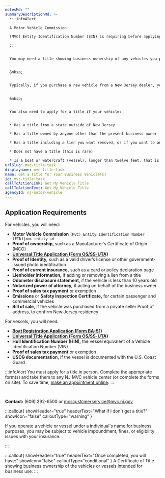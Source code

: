 ```yaml
---
notesMd: ""
summaryDescriptionMd: >-
  :::infoAlert 

  A Motor Vehicle Commission 

  (MVC) Entity Identification Number (EIN) is requiring before applying for or changing a vehicle title.

  :::


  You may need a title showing business ownership of any vehicles you plan to use for business purposes.


  &nbsp;


  Typically, if you purchase a new vehicle from a New Jersey dealer, you will get a title as part of the sales process. If you opt out of this, you as the buyer are responsible for completing this process **within 10 days of the vehicle's purchase.**


  &nbsp;


  You also need to apply for a title if your vehicle:


  * Has a title from a state outside of New Jersey

  * Has a title owned by anyone other than the present business owner

  * Has a title including a lien you want removed, or if you want to add a lien to the title

  * Does not have a title (this is rare)

  * Is a boat or watercraft (vessel), longer than twelve feet, that is owned by someone other than the intended business owner
urlSlug: mvc-title-task
displayname: mvc-title-task
name: Get a Title for Your Business Vehicle(s)
id: mvc-title-task
callToActionLink: Get My Vehicle Title
callToActionText: Get My Vehicle Title
agencyId: nj-motor-vehicle
---
```

## Application Requirements

For vehicles, you will need:

* **Motor Vehicle Commission** `(MVC) Entity Identification Number (EIN)|mvc-entity-id` 
* **Proof of ownership,** such as a Manufacturer’s Certificate of Origin (MCO)
* **[Universal Title Application (Form OS/SS-UTA)](https://www.nj.gov/mvc/pdf/vehicles/OS-SS-UTA.pdf)**
* **Proof of Identity,** such as a valid driver’s license or other government-issued photo identification
* **Proof of current insurance,** such as a card or policy declaration page
* **Lienholder information,** if adding or removing a lien from a title
* **Odometer disclosure statement,** if the vehicle is less than 10 years old
* **Notarized power of attorney,** if acting on behalf of the business owner
* **Proof of sales tax payment** or exemption
* **Emissions** or **Safety Inspection Certificate,** for certain passenger and commercial vehicles
* **Bill of sale,** if the vehicle was purchased from a private seller
  Proof of address, to confirm New Jersey residency

For vessels, you will need:

* **[Boat Registration Application (Form BA-51)](https://www.nj.gov/mvc/pdf/vehicles/BA-51.pdf)**
* **[Universal Title Application (Form OS/SS-UTA)](https://www.nj.gov/mvc/pdf/vehicles/OS-SS-UTA.pdf)**
* **Hull Identification Number (HIN),** the vessel equivalent of a Vehicle Identification Number (VIN)
* **Proof of sales tax payment** or exemption
* **USCG documentation,** if the vessel is documented with the U.S. Coast Guard

:::infoAlert 
 You must apply for a title in person. Complete the appropriate form(s) and take them to any NJ MVC vehicle center (or complete the forms on site). To save time, [make an appointment online](https://telegov.njportal.com/njmvc/AppointmentWizard/8).
:::

&nbsp;

**Contact:** (609) 292-6500 or mcscustomerservice@mvc.nj.gov

:::callout{ showHeader="true" headerText="What if I don't get a title?" showIcon="false" calloutType="warning" }

If you operate a vehicle or vessel under a individual's name for business purposes, you may be subject to vehicle impoundment, fines, or eligibility issues with your insurance.

:::

:::callout{ showHeader="true" headerText="Once completed, you will have:" showIcon="false" calloutType="conditional" }
A Certificate of Title showing business ownership of the vehicles or vessels intended for business use.
:::
